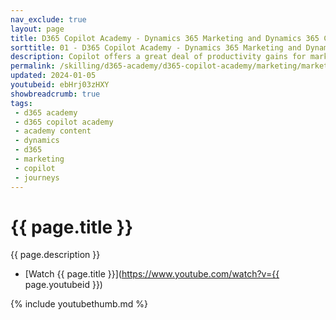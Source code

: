 ```yaml
---
nav_exclude: true
layout: page
title: D365 Copilot Academy - Dynamics 365 Marketing and Dynamics 365 Copilot
sorttitle: 01 - D365 Copilot Academy - Dynamics 365 Marketing and Dynamics 365 Copilot
description: Copilot offers a great deal of productivity gains for marketers using Customer Insights – Journeys. 
permalink: /skilling/d365-academy/d365-copilot-academy/marketing/marketing-and-copilot
updated: 2024-01-05
youtubeid: ebHrj03zHXY
showbreadcrumb: true
tags: 
 - d365 academy
 - d365 copilot academy
 - academy content
 - dynamics
 - d365
 - marketing
 - copilot
 - journeys
---
```


# {{ page.title }}

{{ page.description }}

* [Watch {{ page.title }}](https://www.youtube.com/watch?v={{ page.youtubeid }})

{% include youtubethumb.md %}
